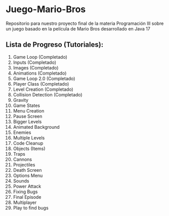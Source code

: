 # Juego-Mario-Bros
Repositorio para nuestro proyecto final de la materia Programación III sobre un juego basado en la película de Mario Bros desarrollado en Java 17

## Lista de Progreso (Tutoriales):

1. Game Loop (Completado)
2. Inputs (Completado)
3. Images (Completado)
4. Animations (Completado)
5. Game Loop 2.0 (Completado)
6. Player Class (Completado)
7. Level Creation (Completado)
8. Collision Detection (Completado)
9. Gravity
10. Game States
11. Menu Creation
12. Pause Screen
13. Bigger Levels
14. Animated Background
15. Enemies
16. Multiple Levels
17. Code Cleanup
18. Objects (Items)
19. Traps
20. Cannons
21. Projectiles
22. Death Screen
23. Options Menu
24. Sounds
25. Power Attack
26. Fixing Bugs
27. Final Episode
28. Multiplayer
29. Play to find bugs
